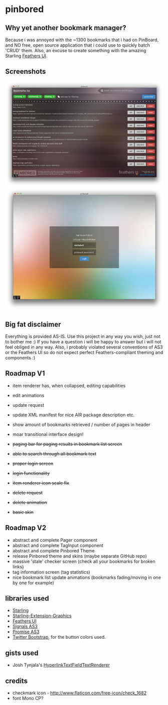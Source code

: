 
pinbored
========

Why yet another bookmark manager?
---------------------------------
Because i was annoyed with the ~1300 bookmarks that i had on PinBoard, and NO free, open source application that i could use to quickly batch 'CRUD' them. Also, an excuse to create something with the amazing Starling [Feathers UI](https://github.com/joshtynjala/feathers).

Screenshots
-----------

![bookmark list screen](screenshot-list-screen.png "Pinbored bookmark screen")
![login screen](screenshot-login-screen.png "Pinbored login screen")

Big fat disclaimer
------------------
Everything is provided AS-IS. Use this project in any way you wish, just not to bother me :) If you have a question i will be happy to answer but i will not feel obliged in any way. Also, i probably violated several conventions of AS3 or the Feathers UI so do not expect perfect Feathers-compliant theming and components :)

Roadmap V1
----------
* item renderer has, when collapsed, editing capabilities
* edit animations
* update request
* update XML manifest for nice AIR package description etc.
* show amount of bookmarks retrieved / number of pages in header
* moar transitional interface design!

* ~~paging bar for paging results in bookmark list screen~~
* ~~able to search through all bookmark text~~
* ~~proper login screen~~
* ~~login functionality~~
* ~~item renderer icon scale fix~~
* ~~delete request~~
* ~~delete animation~~
* ~~basic skin~~

Roadmap V2
----------
* abstract and complete Pager component
* abstract and complete TagInput component
* abstract and complete Pinbored Theme
* release Pinbored theme and skins (maybe separate GitHub repo)
* massive 'stale' checker screen (check all your bookmarks for broken links)
* tag information screen (tag statistics)
* nice bookmark list update animations (bookmarks fading/moving in one by one for example)

libraries used
--------------
* [Starling](https://github.com/PrimaryFeather/Starling-Framework)
* [Starling-Extension-Graphics](https://github.com/StarlingGraphics/Starling-Extension-Graphics/tree/master/examples)
* [Feathers UI](https://github.com/joshtynjala/feathers)
* [Signals AS3](https://github.com/robertpenner/as3-signals)
* [Promise AS3](https://github.com/CodeCatalyst/promise-as3)
* [Twitter Bootstrap](http://getbootstrap.com/css/#buttons), for the button colors used.

gists used
----------
* Josh Tynjala's [HyperlinkTextFieldTextRenderer](https://gist.github.com/joshtynjala/7997065)

credits
-------
* checkmark icon - http://www.flaticon.com/free-icon/check_1682
* font Mono CP?


